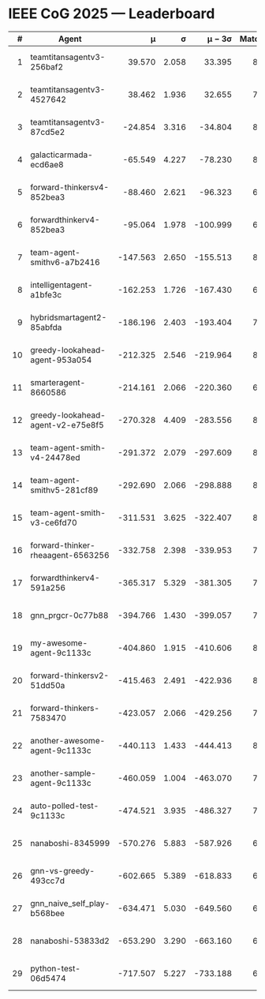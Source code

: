 # IEEE CoG 2025 — Leaderboard

| # | Agent | μ | σ | μ − 3σ | Matches | Updated |
|---:|---|---:|---:|---:|---:|---|
| 1 | teamtitansagentv3-256baf2 | 39.570 | 2.058 | 33.395 | 8480 | 2025-08-20 09:56 |
| 2 | teamtitansagentv3-4527642 | 38.462 | 1.936 | 32.655 | 7834 | 2025-08-20 09:56 |
| 3 | teamtitansagentv3-87cd5e2 | -24.854 | 3.316 | -34.804 | 8866 | 2025-08-20 09:56 |
| 4 | galacticarmada-ecd6ae8 | -65.549 | 4.227 | -78.230 | 8260 | 2025-08-20 09:56 |
| 5 | forward-thinkersv4-852bea3 | -88.460 | 2.621 | -96.323 | 6972 | 2025-08-20 09:56 |
| 6 | forwardthinkerv4-852bea3 | -95.064 | 1.978 | -100.999 | 6687 | 2025-08-20 09:56 |
| 7 | team-agent-smithv6-a7b2416 | -147.563 | 2.650 | -155.513 | 8080 | 2025-08-20 09:56 |
| 8 | intelligentagent-a1bfe3c | -162.253 | 1.726 | -167.430 | 6840 | 2025-08-20 09:56 |
| 9 | hybridsmartagent2-85abfda | -186.196 | 2.403 | -193.404 | 7570 | 2025-08-20 09:56 |
| 10 | greedy-lookahead-agent-953a054 | -212.325 | 2.546 | -219.964 | 8064 | 2025-08-20 09:56 |
| 11 | smarteragent-8660586 | -214.161 | 2.066 | -220.360 | 6983 | 2025-08-20 09:56 |
| 12 | greedy-lookahead-agent-v2-e75e8f5 | -270.328 | 4.409 | -283.556 | 8024 | 2025-08-20 09:56 |
| 13 | team-agent-smith-v4-24478ed | -291.372 | 2.079 | -297.609 | 8782 | 2025-08-20 09:56 |
| 14 | team-agent-smithv5-281cf89 | -292.690 | 2.066 | -298.888 | 8360 | 2025-08-20 09:56 |
| 15 | team-agent-smith-v3-ce6fd70 | -311.531 | 3.625 | -322.407 | 8922 | 2025-08-20 09:56 |
| 16 | forward-thinker-rheaagent-6563256 | -332.758 | 2.398 | -339.953 | 7600 | 2025-08-20 09:56 |
| 17 | forwardthinkerv4-591a256 | -365.317 | 5.329 | -381.305 | 7238 | 2025-08-20 09:56 |
| 18 | gnn_prgcr-0c77b88 | -394.766 | 1.430 | -399.057 | 7650 | 2025-08-20 09:56 |
| 19 | my-awesome-agent-9c1133c | -404.860 | 1.915 | -410.606 | 8600 | 2025-08-20 09:56 |
| 20 | forward-thinkersv2-51dd50a | -415.463 | 2.491 | -422.936 | 8460 | 2025-08-20 09:56 |
| 21 | forward-thinkers-7583470 | -423.057 | 2.066 | -429.256 | 7620 | 2025-08-20 09:56 |
| 22 | another-awesome-agent-9c1133c | -440.113 | 1.433 | -444.413 | 8920 | 2025-08-20 09:56 |
| 23 | another-sample-agent-9c1133c | -460.059 | 1.004 | -463.070 | 7920 | 2025-08-20 09:56 |
| 24 | auto-polled-test-9c1133c | -474.521 | 3.935 | -486.327 | 7900 | 2025-08-20 09:56 |
| 25 | nanaboshi-8345999 | -570.276 | 5.883 | -587.926 | 6980 | 2025-08-20 09:56 |
| 26 | gnn-vs-greedy-493cc7d | -602.665 | 5.389 | -618.833 | 6600 | 2025-08-20 09:56 |
| 27 | gnn_naive_self_play-b568bee | -634.471 | 5.030 | -649.560 | 6880 | 2025-08-20 09:56 |
| 28 | nanaboshi-53833d2 | -653.290 | 3.290 | -663.160 | 6200 | 2025-08-20 09:56 |
| 29 | python-test-06d5474 | -717.507 | 5.227 | -733.188 | 6770 | 2025-08-20 09:56 |
